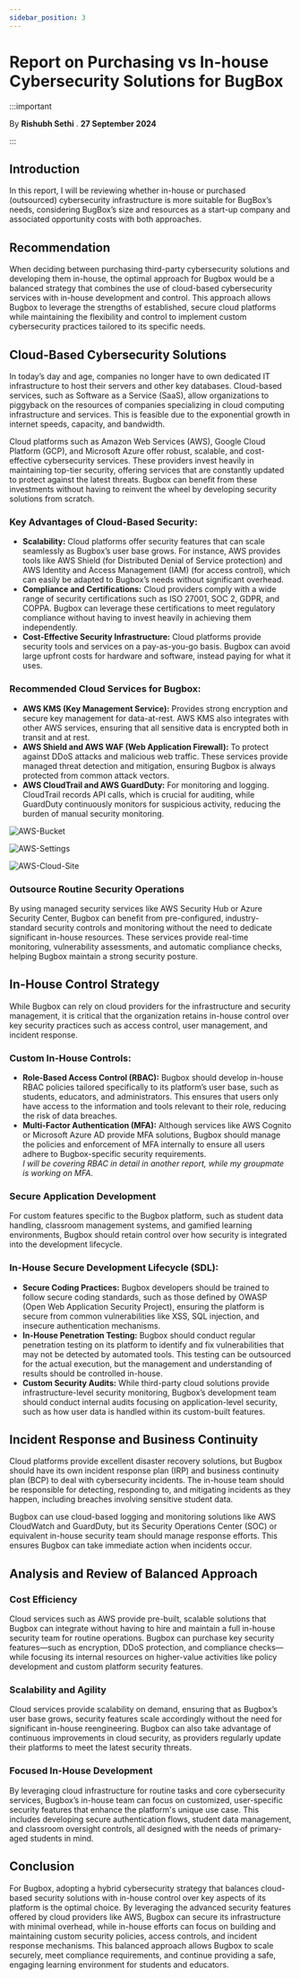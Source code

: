 ```yaml
---
sidebar_position: 3
---
```


# Report on Purchasing vs In-house Cybersecurity Solutions for BugBox

:::important

By **Rishubh Sethi** . **27 September 2024**

:::

## Introduction
In this report, I will be reviewing whether in-house or purchased (outsourced) cybersecurity infrastructure is more suitable for BugBox’s needs, considering BugBox’s size and resources as a start-up company and associated opportunity costs with both approaches.

## Recommendation
When deciding between purchasing third-party cybersecurity solutions and developing them in-house, the optimal approach for Bugbox would be a balanced strategy that combines the use of cloud-based cybersecurity services with in-house development and control. This approach allows Bugbox to leverage the strengths of established, secure cloud platforms while maintaining the flexibility and control to implement custom cybersecurity practices tailored to its specific needs.

## Cloud-Based Cybersecurity Solutions
In today’s day and age, companies no longer have to own dedicated IT infrastructure to host their servers and other key databases. Cloud-based services, such as Software as a Service (SaaS), allow organizations to piggyback on the resources of companies specializing in cloud computing infrastructure and services. This is feasible due to the exponential growth in internet speeds, capacity, and bandwidth.

Cloud platforms such as Amazon Web Services (AWS), Google Cloud Platform (GCP), and Microsoft Azure offer robust, scalable, and cost-effective cybersecurity services. These providers invest heavily in maintaining top-tier security, offering services that are constantly updated to protect against the latest threats. Bugbox can benefit from these investments without having to reinvent the wheel by developing security solutions from scratch.

### Key Advantages of Cloud-Based Security:
- **Scalability:** Cloud platforms offer security features that can scale seamlessly as Bugbox’s user base grows. For instance, AWS provides tools like AWS Shield (for Distributed Denial of Service protection) and AWS Identity and Access Management (IAM) (for access control), which can easily be adapted to Bugbox’s needs without significant overhead.
- **Compliance and Certifications:** Cloud providers comply with a wide range of security certifications such as ISO 27001, SOC 2, GDPR, and COPPA. Bugbox can leverage these certifications to meet regulatory compliance without having to invest heavily in achieving them independently.
- **Cost-Effective Security Infrastructure:** Cloud platforms provide security tools and services on a pay-as-you-go basis. Bugbox can avoid large upfront costs for hardware and software, instead paying for what it uses.

### Recommended Cloud Services for Bugbox:
- **AWS KMS (Key Management Service):** Provides strong encryption and secure key management for data-at-rest. AWS KMS also integrates with other AWS services, ensuring that all sensitive data is encrypted both in transit and at rest.
- **AWS Shield and AWS WAF (Web Application Firewall):** To protect against DDoS attacks and malicious web traffic. These services provide managed threat detection and mitigation, ensuring Bugbox is always protected from common attack vectors.
- **AWS CloudTrail and AWS GuardDuty:** For monitoring and logging. CloudTrail records API calls, which is crucial for auditing, while GuardDuty continuously monitors for suspicious activity, reducing the burden of manual security monitoring.

![AWS-Bucket](../img/AWS_Image_1.png)

![AWS-Settings](../img/AWS_Image_2.png)

 ![AWS-Cloud-Site](../img/AWS_Image_3.png)
 
### Outsource Routine Security Operations
By using managed security services like AWS Security Hub or Azure Security Center, Bugbox can benefit from pre-configured, industry-standard security controls and monitoring without the need to dedicate significant in-house resources. These services provide real-time monitoring, vulnerability assessments, and automatic compliance checks, helping Bugbox maintain a strong security posture.

## In-House Control Strategy
While Bugbox can rely on cloud providers for the infrastructure and security management, it is critical that the organization retains in-house control over key security practices such as access control, user management, and incident response.

### Custom In-House Controls:
- **Role-Based Access Control (RBAC):** Bugbox should develop in-house RBAC policies tailored specifically to its platform’s user base, such as students, educators, and administrators. This ensures that users only have access to the information and tools relevant to their role, reducing the risk of data breaches.
- **Multi-Factor Authentication (MFA):** Although services like AWS Cognito or Microsoft Azure AD provide MFA solutions, Bugbox should manage the policies and enforcement of MFA internally to ensure all users adhere to Bugbox-specific security requirements.  
  *I will be covering RBAC in detail in another report, while my groupmate is working on MFA.*

### Secure Application Development
For custom features specific to the Bugbox platform, such as student data handling, classroom management systems, and gamified learning environments, Bugbox should retain control over how security is integrated into the development lifecycle.

### In-House Secure Development Lifecycle (SDL):
- **Secure Coding Practices:** Bugbox developers should be trained to follow secure coding standards, such as those defined by OWASP (Open Web Application Security Project), ensuring the platform is secure from common vulnerabilities like XSS, SQL injection, and insecure authentication mechanisms.
- **In-House Penetration Testing:** Bugbox should conduct regular penetration testing on its platform to identify and fix vulnerabilities that may not be detected by automated tools. This testing can be outsourced for the actual execution, but the management and understanding of results should be controlled in-house.
- **Custom Security Audits:** While third-party cloud solutions provide infrastructure-level security monitoring, Bugbox’s development team should conduct internal audits focusing on application-level security, such as how user data is handled within its custom-built features.

## Incident Response and Business Continuity
Cloud platforms provide excellent disaster recovery solutions, but Bugbox should have its own incident response plan (IRP) and business continuity plan (BCP) to deal with cybersecurity incidents. The in-house team should be responsible for detecting, responding to, and mitigating incidents as they happen, including breaches involving sensitive student data.

Bugbox can use cloud-based logging and monitoring solutions like AWS CloudWatch and GuardDuty, but its Security Operations Center (SOC) or equivalent in-house security team should manage response efforts. This ensures Bugbox can take immediate action when incidents occur.

## Analysis and Review of Balanced Approach
### Cost Efficiency
Cloud services such as AWS provide pre-built, scalable solutions that Bugbox can integrate without having to hire and maintain a full in-house security team for routine operations. Bugbox can purchase key security features—such as encryption, DDoS protection, and compliance checks—while focusing its internal resources on higher-value activities like policy development and custom platform security features.

### Scalability and Agility
Cloud services provide scalability on demand, ensuring that as Bugbox’s user base grows, security features scale accordingly without the need for significant in-house reengineering. Bugbox can also take advantage of continuous improvements in cloud security, as providers regularly update their platforms to meet the latest security threats.

### Focused In-House Development
By leveraging cloud infrastructure for routine tasks and core cybersecurity services, Bugbox’s in-house team can focus on customized, user-specific security features that enhance the platform's unique use case. This includes developing secure authentication flows, student data management, and classroom oversight controls, all designed with the needs of primary-aged students in mind.

## Conclusion
For Bugbox, adopting a hybrid cybersecurity strategy that balances cloud-based security solutions with in-house control over key aspects of its platform is the optimal choice. By leveraging the advanced security features offered by cloud providers like AWS, Bugbox can secure its infrastructure with minimal overhead, while in-house efforts can focus on building and maintaining custom security policies, access controls, and incident response mechanisms. This balanced approach allows Bugbox to scale securely, meet compliance requirements, and continue providing a safe, engaging learning environment for students and educators.
